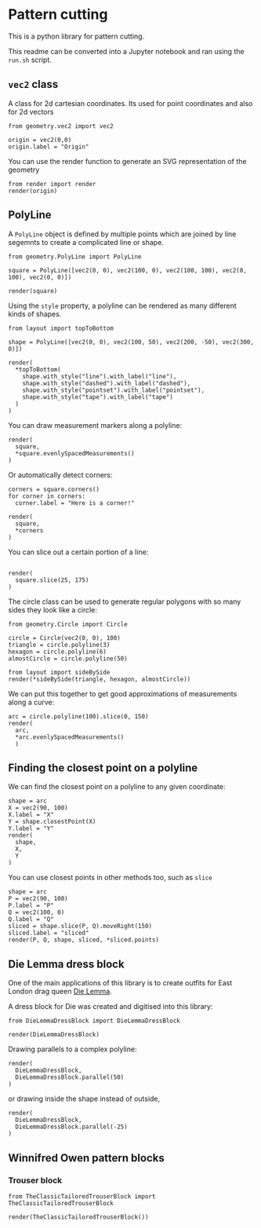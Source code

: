 # Pattern cutting

This is a python library for pattern cutting.

This readme can be converted into a Jupyter notebook and ran using the `run.sh` script.


## `vec2` class

A class for 2d cartesian coordinates. Its used for point coordinates and also for 2d vectors

```code
from geometry.vec2 import vec2

origin = vec2(0,0)
origin.label = "Origin"

```

You can use the render function to generate an SVG representation of the geometry

```code
from render import render
render(origin)
```

## PolyLine

A `PolyLine` object is defined by multiple points which are joined by line segemnts to create a complicated line or shape.

```code
from geometry.PolyLine import PolyLine

square = PolyLine([vec2(0, 0), vec2(100, 0), vec2(100, 100), vec2(0, 100), vec2(0, 0)])

render(square)
```

Using the `style` property, a polyline can be rendered as many different kinds of shapes.

```code
from layout import topToBottom

shape = PolyLine([vec2(0, 0), vec2(100, 50), vec2(200, -50), vec2(300, 0)])

render(
  *topToBottom(
    shape.with_style("line").with_label("line"),
    shape.with_style("dashed").with_label("dashed"),
    shape.with_style("pointset").with_label("pointset"),
    shape.with_style("tape").with_label("tape")
  )
)
```

You can draw measurement markers along a polyline:

```code
render(
  square, 
  *square.evenlySpacedMeasurements()
)
```

Or automatically detect corners:
```code
corners = square.corners()
for corner in corners:
  corner.label = "Here is a corner!"

render(
  square,
  *corners
)
```

You can slice out a certain portion of a line:
```code

render(
  square.slice(25, 175)
)
```

The circle class can be used to generate regular polygons with so many sides they look like a circle:

```code
from geometry.Circle import Circle

circle = Circle(vec2(0, 0), 100)
triangle = circle.polyline(3)
hexagon = circle.polyline(6)
almostCircle = circle.polyline(50)

from layout import sideBySide
render(*sideBySide(triangle, hexagon, almostCircle))
```

We can put this together to get good approximations of measurements along a curve:
```code
arc = circle.polyline(100).slice(0, 150)
render(
  arc,
  *arc.evenlySpacedMeasurements()
  )
```

## Finding the closest point on a polyline
We can find the closest point on a polyline to any given coordinate:
```code
shape = arc
X = vec2(90, 100)
X.label = "X"
Y = shape.closestPoint(X)
Y.label = "Y"
render(
  shape,
  X,
  Y
)
```

You can use closest points in other methods too, such as `slice`

```code
shape = arc
P = vec2(90, 100)
P.label = "P"
Q = vec2(100, 0)
Q.label = "Q"
sliced = shape.slice(P, Q).moveRight(150)
sliced.label = "sliced"
render(P, Q, shape, sliced, *sliced.points)
```


## Die Lemma dress block

One of the main applications of this library is to create outfits for East London drag queen [Die Lemma](https://www.instagram.com/die.lemma/).

A dress block for Die was created and digitised into this library:

```code
from DieLemmaDressBlock import DieLemmaDressBlock

render(DieLemmaDressBlock)
```

Drawing parallels to a complex polyline:

```code
render(
  DieLemmaDressBlock,
  DieLemmaDressBlock.parallel(50)
)
```

or drawing inside the shape instead of outside,

```code
render(
  DieLemmaDressBlock,
  DieLemmaDressBlock.parallel(-25)
)
```

## Winnifred Owen pattern blocks

### Trouser block

```code
from TheClassicTailoredTrouserBlock import TheClassicTailoredTrouserBlock

render(TheClassicTailoredTrouserBlock())
```
